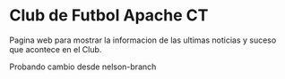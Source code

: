 Club de Futbol Apache CT
========================

Pagina web para mostrar la informacion de las ultimas noticias y suceso que acontece en el Club.

Probando cambio desde nelson-branch

